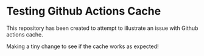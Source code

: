 Testing Github Actions Cache
============================

This repository has been created to attempt to illustrate an issue with Github actions cache.

Making a tiny change to see if the cache works as expected!
